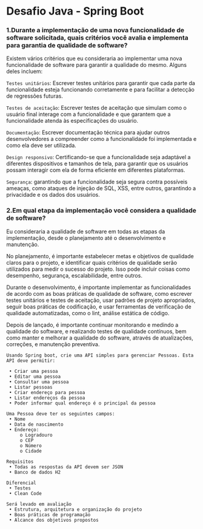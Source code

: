 
<h1>Desafio Java - Spring Boot</h2>

<h3>1.Durante a implementação de uma nova funcionalidade de software solicitada, quais 
critérios você avalia e implementa para garantia de qualidade de software? </h3>

Existem vários critérios que eu consideraria ao implementar uma nova funcionalidade de software para garantir a qualidade do mesmo. Alguns deles incluem:

`Testes unitários`: Escrever testes unitários para garantir que cada parte da funcionalidade esteja funcionando corretamente e para facilitar a detecção de regressões futuras.

`Testes de aceitação`: Escrever testes de aceitação que simulam como o usuário final interage com a funcionalidade e que garantem que a funcionalidade atenda às especificações do usuário.

`Documentação`: Escrever documentação técnica para ajudar outros desenvolvedores a compreender como a funcionalidade foi implementada e como ela deve ser utilizada.

`Design responsivo`: Certificando-se que a funcionalidade seja adaptável a diferentes dispositivos e tamanhos de tela, para garantir que os usuários possam interagir com ela de forma eficiente em diferentes plataformas.

`Segurança`: garantindo que a funcionalidade seja segura contra possíveis ameaças, como ataques de injeção de SQL, XSS, entre outros, garantindo a privacidade e os dados dos usuários.

<h3>2.Em qual etapa da implementação você considera a qualidade de software?</h3>
Eu consideraria a qualidade de software em todas as etapas da implementação, desde o planejamento até o desenvolvimento e manutenção. <br>

No planejamento, é importante estabelecer metas e objetivos de qualidade claros para o projeto, e identificar quais critérios de qualidade serão utilizados para medir o sucesso do projeto. Isso pode incluir coisas como desempenho, segurança, escalabilidade, entre outros.

Durante o desenvolvimento, é importante implementar as funcionalidades de acordo com as boas práticas de qualidade de software, como escrever testes unitários e testes de aceitação, usar padrões de projeto apropriados, seguir boas práticas de codificação, e usar ferramentas de verificação de qualidade automatizadas, como o lint, análise estática de código.

Depois de lançado, é importante continuar monitorando e medindo a qualidade do software, e realizando testes de qualidade contínuos, bem como manter e melhorar a qualidade do software, através de atualizações, correções, e manutenção preventiva.

 ```
 Usando Spring boot, crie uma API simples para gerenciar Pessoas. Esta API deve permitir: 
 
  • Criar uma pessoa 
  • Editar uma pessoa 
  • Consultar uma pessoa 
  • Listar pessoas 
  • Criar endereço para pessoa 
  • Listar endereços da pessoa 
  • Poder informar qual endereço é o principal da pessoa 

Uma Pessoa deve ter os seguintes campos: 
  • Nome 
  • Data de nascimento 
  • Endereço: 
      o Logradouro 
      o CEP 
      o Número 
      o Cidade 
      
Requisitos 
  • Todas as respostas da API devem ser JSON  
  • Banco de dados H2 
  
Diferencial
  • Testes 
  • Clean Code 
  
Será levado em avaliação 
  • Estrutura, arquitetura e organização do projeto 
  • Boas práticas de programação 
  • Alcance dos objetivos propostos 
```

